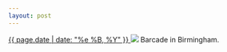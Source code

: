 ```yaml
---
layout: post
---
```


<p>
  <a href="/406">
    <time>{{ page.date | date: "%e %B, %Y" }}</time>
  </a>
  <a href="/406"><img src="{{ site.assets_url }}/406.jpg"/></a>
  <span>Barcade in Birmingham.</span>
</p>
